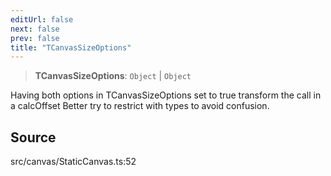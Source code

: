 ```yaml
---
editUrl: false
next: false
prev: false
title: "TCanvasSizeOptions"
---
```


> **TCanvasSizeOptions**: `Object` \| `Object`

Having both options in TCanvasSizeOptions set to true transform the call in a calcOffset
Better try to restrict with types to avoid confusion.

## Source

src/canvas/StaticCanvas.ts:52
